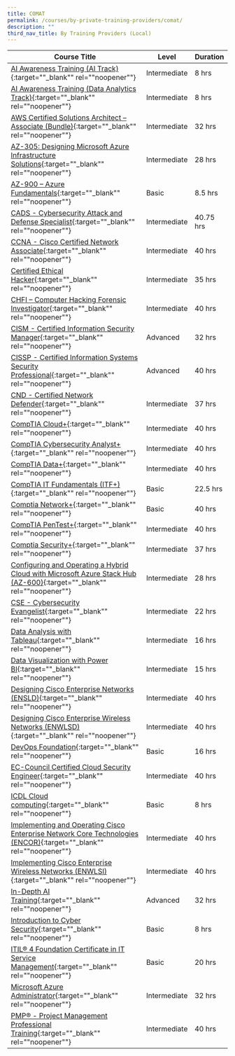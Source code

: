 ```yaml
---
title: COMAT
permalink: /courses/by-private-training-providers/comat/
description: ""
third_nav_title: By Training Providers (Local)
---
```


|Course Title  | Level | Duration |
| - | - | - | 
|[AI Awareness Training (AI Track)](https://www.comat.com.sg/classroom-learning/training/ai/ai-awareness-training-ai-track/){:target=""_blank"" rel=""noopener""} |Intermediate|8 hrs |
|[AI Awareness Training (Data Analytics Track)](https://www.comat.com.sg/classroom-learning/training/ai/ai-awareness-training-data-analytics-track/){:target=""_blank"" rel=""noopener""} |Intermediate|8 hrs |
|[AWS Certified Solutions Architect – Associate (Bundle)](https://www.comat.com.sg/classroom-learning/training/cloud/aws-certified-solutions-architect-associate-bundle/){:target=""_blank"" rel=""noopener""} |Intermediate|32 hrs |
|[AZ-305: Designing Microsoft Azure Infrastructure Solutions](https://www.comat.com.sg/classroom-learning/training/cloud/az-305-designing-microsoft-azure-infrastructure-solutions/){:target=""_blank"" rel=""noopener""} |Intermediate|28 hrs |
|[AZ-900 – Azure Fundamentals](https://www.comat.com.sg/classroom-learning/training/cloud/az-900-azure-fundamentals/){:target=""_blank"" rel=""noopener""} |Basic|8.5 hrs |
|[CADS - Cybersecurity Attack and Defense Specialist](https://www.comat.com.sg/classroom-learning/training/cyber-security/cads-cybersecurity-attack-and-defense-specialist/){:target=""_blank"" rel=""noopener""} |Intermediate|40.75 hrs |
|[CCNA - Cisco Certified Network Associate](https://www.comat.com.sg/classroom-learning/training/networking/ccna-cisco-certified-network-associate/){:target=""_blank"" rel=""noopener""} |Intermediate|40 hrs |
|[Certified Ethical Hacker](https://www.comat.com.sg/classroom-learning/training/cyber-security/ceh-certified-ethical-hacker/){:target=""_blank"" rel=""noopener""} |Intermediate|35 hrs |
|[CHFI – Computer Hacking Forensic Investigator](https://www.comat.com.sg/classroom-learning/training/cyber-security/chfi-computer-hacking-forensic-investigator/){:target=""_blank"" rel=""noopener""} |Intermediate|40 hrs |
|[CISM - Certified Information Security Manager](https://www.comat.com.sg/classroom-learning/training/cyber-security/cism-certified-information-security-manager/){:target=""_blank"" rel=""noopener""} |Advanced|32 hrs |
|[CISSP - Certified Information Systems Security Professional](https://www.comat.com.sg/classroom-learning/training/cyber-security/cissp-certified-information-systems-security-professional/){:target=""_blank"" rel=""noopener""} |Advanced|40 hrs |
|[CND - Certified Network Defender](https://www.comat.com.sg/classroom-learning/training/cyber-security/cnd-certified-network-defender/){:target=""_blank"" rel=""noopener""} |Intermediate|37 hrs |
|[CompTIA Cloud+](https://www.comat.com.sg/classroom-learning/training/cloud/comptia-cloud/){:target=""_blank"" rel=""noopener""} |Intermediate|40 hrs |
|[CompTIA Cybersecurity Analyst+](https://www.comat.com.sg/classroom-learning/training/cyber-security/comptia-cybersecurity-analyst-cysa/){:target=""_blank"" rel=""noopener""} |Intermediate|40 hrs |
|[CompTIA Data+](https://www.comat.com.sg/classroom-learning/training/data-science/comptia-data/){:target=""_blank"" rel=""noopener""} |Intermediate|40 hrs |
|[CompTIA IT Fundamentals (ITF+)](https://www.comat.com.sg/classroom-learning/training/networking/comptia-it-fundamentals-itf/){:target=""_blank"" rel=""noopener""} |Basic|22.5 hrs |
|[Comptia Network+](https://www.comat.com.sg/classroom-learning/training/networking/comptia-network/){:target=""_blank"" rel=""noopener""} |Basic|40 hrs |
|[CompTIA PenTest+](https://www.comat.com.sg/classroom-learning/training/cyber-security/comptia-pentest/){:target=""_blank"" rel=""noopener""} |Intermediate|40 hrs |
|[Comptia Security+](https://www.comat.com.sg/classroom-learning/training/cyber-security/comptia-security/){:target=""_blank"" rel=""noopener""} |Intermediate|37 hrs |
|[Configuring and Operating a Hybrid Cloud with Microsoft Azure Stack Hub (AZ-600)](https://www.comat.com.sg/classroom-learning/training/cloud/configuring-and-operating-a-hybrid-cloud-with-microsoft-azure-stack-hub-az-600/){:target=""_blank"" rel=""noopener""} |Intermediate|28 hrs |
|[CSE - Cybersecurity Evangelist](https://www.comat.com.sg/classroom-learning/training/cyber-security/cse-cybersecurity-evangelist/){:target=""_blank"" rel=""noopener""} |Intermediate|22 hrs |
|[Data Analysis with Tableau](https://www.comat.com.sg/classroom-learning/training/data-science/data-analysis-with-tableau/){:target=""_blank"" rel=""noopener""} |Intermediate|16 hrs |
|[Data Visualization with Power BI](https://www.comat.com.sg/classroom-learning/training/data-science/data-visualization-with-power-bi/){:target=""_blank"" rel=""noopener""} |Intermediate|15 hrs |
|[Designing Cisco Enterprise Networks (ENSLD)](https://www.comat.com.sg/classroom-learning/training/networking/designing-cisco-enterprise-networks/){:target=""_blank"" rel=""noopener""} |Intermediate|40 hrs |
|[Designing Cisco Enterprise Wireless Networks (ENWLSD)](https://www.comat.com.sg/classroom-learning/training/networking/designing-cisco-enterprise-wireless-networks/){:target=""_blank"" rel=""noopener""} |Intermediate|40 hrs |
|[DevOps Foundation](https://www.comat.com.sg/classroom-learning/training/devops/devops-foundation/){:target=""_blank"" rel=""noopener""} |Basic|16 hrs |
|[EC-Council Certified Cloud Security Engineer](https://www.comat.com.sg/classroom-learning/training/cyber-security/ec-council-certified-cloud-security-engineer/){:target=""_blank"" rel=""noopener""} |Intermediate|40 hrs |
|[ICDL Cloud computing](https://www.comat.com.sg/classroom-learning/training/cloud/icdl-insights-cloud-computing/){:target=""_blank"" rel=""noopener""} |Basic|8 hrs |
|[Implementing and Operating Cisco Enterprise Network Core Technologies (ENCOR)](https://www.comat.com.sg/classroom-learning/training/networking/implementing-and-operating-cisco-enterprise-network-core-technologies/){:target=""_blank"" rel=""noopener""} |Intermediate|40 hrs |
|[Implementing Cisco Enterprise Wireless Networks (ENWLSI)](https://www.comat.com.sg/classroom-learning/training/networking/implementing-cisco-enterprise-wireless-networks){:target=""_blank"" rel=""noopener""} |Intermediate|40 hrs |
|[In-Depth AI Training](https://www.comat.com.sg/classroom-learning/training/ai/in-depth-ai-training/){:target=""_blank"" rel=""noopener""} |Advanced|32 hrs |
|[Introduction to Cyber Security](https://www.comat.com.sg/classroom-learning/training/cyber-security/introduction-to-cyber-security/){:target=""_blank"" rel=""noopener""} |Basic|8 hrs |
|[ITIL® 4 Foundation Certificate in IT Service Management](https://www.comat.com.sg/classroom-learning/training/it-service-management/itil-4-foundation-certificate-in-it-service-management/){:target=""_blank"" rel=""noopener""} |Basic|20 hrs |
|[Microsoft Azure Administrator](https://www.comat.com.sg/classroom-learning/training/cloud/microsoft-azure-administrator/){:target=""_blank"" rel=""noopener""} |Intermediate|32 hrs |
|[PMP® - Project Management Professional Training](https://www.comat.com.sg/classroom-learning/training/project-management/pmp-project-management-professional-training/){:target=""_blank"" rel=""noopener""} |Intermediate|40 hrs |